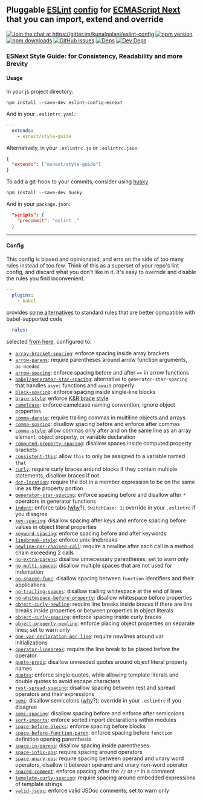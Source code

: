 ## Pluggable [ESLint](http://eslint.org/docs/about/) [config](http://eslint.org/docs/developer-guide/shareable-configs) for [ECMAScript Next](kangax.github.io/compat-table/esnext) that you can import, extend and override

[![Join the chat at https://gitter.im/kunalgolani/eslint-config ][gitter-img]][gitter-url]
[![npm version][version-img]][npm-url]
[![npm downloads][downloads-img]][npm-url]
[![GitHub issues][issues-img]][issues-url]
[![Deps][deps-img]][deps-url]
[![Dev Deps][devDeps-img]][deps-url]


### ESNext Style Guide: for Consistency, Readability and more Brevity

#### Usage

In your js project directory:

```shell
npm install --save-dev eslint-config-esnext
```

And in your `.eslintrc.yaml`:

```yaml
---
  extends:
    - esnext/style-guide
```

Alternatively, in your `.eslintrc.js` or `.eslintrc.json`:

```json
{
  "extends": ["esnext/style-guide"]
}
```

To add a git-hook to your commits, consider using [husky](https://github.com/typicode/husky)

```shell
npm install --save-dev husky
```

And in your `package.json`:

```json
  "scripts": {
    "precommit": "eslint ."
  }
```

---

#### Config

This config is biased and opinionated, and errs on the side of too many rules instead of too few. Think of this as a superset of your repo's lint config, and discard what you don't like in it. It's easy to override and disable the rules you find inconvenient.

```yaml
---
  plugins:
    - babel
```

provides [some alternatives](https://github.com/babel/eslint-plugin-babel) to standard rules that are better compatible with babel-supported code

```yaml
  rules:
```

selected [from here](http://eslint.org/docs/rules/), configured to:

- [`array-bracket-spacing`](http://eslint.org/docs/rules/array-bracket-spacing): enforce spacing inside array brackets
- [`arrow-parens`](http://eslint.org/docs/rules/arrow-parens): require parentheses around arrow function arguments, `as-needed`
- [`arrow-spacing`](http://eslint.org/docs/rules/arrow-spacing): enforce spacing before and after `=>` in arrow functions
- [`babel/generator-star-spacing`](https://github.com/babel/eslint-plugin-babel#rules): alternative to `generator-star-spacing` that handles `async` functions and `await` properly
- [`block-spacing`](http://eslint.org/docs/rules/block-spacing): enforce spacing inside single-line blocks
- [`brace-style`](http://eslint.org/docs/rules/brace-style): enforce [K&R brace style](https://www.wikiwand.com/en/Indent_style#/K.26R_style)
- [`camelcase`](http://eslint.org/docs/rules/camelcase): enforce camelcase naming convention, ignore object properties
- [`comma-dangle`](http://eslint.org/docs/rules/comma-dangle): require trailing commas in multiline objects and arrays
- [`comma-spacing`](http://eslint.org/docs/rules/comma-spacing): disallow spacing before and enforce after commas
- [`comma-style`](http://eslint.org/docs/rules/comma-style): allow commas only after and on the same line as an array element, object property, or variable declaration
- [`computed-property-spacing`](http://eslint.org/docs/rules/computed-property-spacing): disallow spaces inside computed property brackets
- [`consistent-this`](http://eslint.org/docs/rules/consistent-this): allow `this` to only be assigned to a variable named `that`
- [`curly`](http://eslint.org/docs/rules/curly): require curly braces around blocks if they contain multiple statements, disallow braces if not
- [`dot-location`](http://eslint.org/docs/rules/dot-location): require the dot in a member expression to be on the same line as the property portion
- [`generator-star-spacing`](http://eslint.org/docs/rules/generator-star-spacing): enforce spacing before and disallow after `*` operators in generator functions
- [`indent`](http://eslint.org/docs/rules/indent): enforce tabs ([w](http://programmers.stackexchange.com/a/72)[h](http://lea.verou.me/2012/01/why-tabs-are-clearly-superior/)[y](https://news.ycombinator.com/item?id=11801496)?), `SwitchCase: 1`; override in your `.eslintrc` if you disagree
- [`key-spacing`](http://eslint.org/docs/rules/key-spacing): disallow spacing after keys and enforce spacing before values in object literal properties
- [`keyword-spacing`](http://eslint.org/docs/rules/keyword-spacing): enforce spacing before and after keywords
- [`linebreak-style`](http://eslint.org/docs/rules/linebreak-style): enforce unix linebreaks
- [`newline-per-chained-call`](http://eslint.org/docs/rules/newline-per-chained-call): require a newline after each call in a method chain exceeding 2 calls
- [`no-extra-parens`](http://eslint.org/docs/rules/no-extra-parens): disallow unnecessary parentheses; set to warn only
- [`no-multi-spaces`](http://eslint.org/docs/rules/no-multi-spaces): disallow multiple spaces that are not used for indentation
- [`no-spaced-func`](http://eslint.org/docs/rules/no-spaced-func): disallow spacing between `function` identifiers and their applications
- [`no-trailing-spaces`](http://eslint.org/docs/rules/no-trailing-spaces): disallow trailing whitespace at the end of lines
- [`no-whitespace-before-property`](http://eslint.org/docs/rules/no-whitespace-before-property): disallow whitespace before properties
- [`object-curly-newline`](http://eslint.org/docs/rules/object-curly-newline): require line breaks inside braces if there are line breaks inside properties or between properties in object literals
- [`object-curly-spacing`](http://eslint.org/docs/rules/object-curly-spacing): enforce spacing inside curly braces
- [`object-property-newline`](http://eslint.org/docs/rules/object-property-newline): enforce placing object properties on separate lines; set to warn only
- [`one-var-declaration-per-line`](http://eslint.org/docs/rules/one-var-declaration-per-line): require newlines around var initializations
- [`operator-linebreak`](http://eslint.org/docs/rules/operator-linebreak): require the line break to be placed before the operator
- [`quote-props`](http://eslint.org/docs/rules/quote-props): disallow unneeded quotes around object literal property names
- [`quotes`](http://eslint.org/docs/rules/quotes): enforce single quotes, while allowing template literals and double quotes to avoid escape characters
- [`rest-spread-spacing`](http://eslint.org/docs/rules/rest-spread-spacing): disallow spacing between rest and spread operators and their expressions
- [`semi`](http://eslint.org/docs/rules/semi): disallow semicolons ([w](http://blog.izs.me/post/2353458699/an-open-letter-to-javascript-leaders-regarding)[h](http://inimino.org/~inimino/blog/javascript_semicolons)[y](http://mislav.net/2010/05/semicolons/)?); override in your `.eslintrc` if you disagree
- [`semi-spacing`](http://eslint.org/docs/rules/semi-spacing): disallow spacing before and enforce after semicolons
- [`sort-imports`](http://eslint.org/docs/rules/sort-imports): enforce sorted import declarations within modules
- [`space-before-blocks`](http://eslint.org/docs/rules/space-before-blocks): enforce spacing before blocks
- [`space-before-function-paren`](http://eslint.org/docs/rules/space-before-function-paren): enforce spacing before `function` definition opening parenthesis
- [`space-in-parens`](http://eslint.org/docs/rules/space-in-parens): disallow spacing inside parentheses
- [`space-infix-ops`](http://eslint.org/docs/rules/space-infix-ops): require spacing around operators
- [`space-unary-ops`](http://eslint.org/docs/rules/space-unary-ops): require spacing between operand and unary word operators, disallow it between operand and unary non-word operator
- [`spaced-comment`](http://eslint.org/docs/rules/spaced-comment): enforce spacing after the `//` or `/*` in a comment
- [`template-curly-spacing`](http://eslint.org/docs/rules/template-curly-spacing):  require spacing around embedded expressions of template strings
- [`valid-jsdoc`](http://eslint.org/docs/rules/valid-jsdoc): enforce valid JSDoc comments; set to warn only


[gitter-img]: https://badges.gitter.im/kunalgolani/eslint-config.svg
[gitter-url]: https://gitter.im/kunalgolani/eslint-config?utm_source=badge&utm_medium=badge&utm_campaign=pr-badge&utm_content=badge
[version-img]: https://img.shields.io/npm/v/eslint-config-esnext.svg
[npm-url]: https://www.npmjs.com/package/eslint-config-esnext
[downloads-img]: https://img.shields.io/npm/dt/eslint-config-esnext.svg
[issues-img]: https://img.shields.io/github/issues-raw/kunalgolani/eslint-config.svg?maxAge=2592000
[issues-url]: https://github.com/kunalgolani/eslint-config/issues
[deps-img]: https://img.shields.io/david/kunalgolani/eslint-config.svg
[devDeps-img]: https://img.shields.io/david/dev/kunalgolani/eslint-config.svg
[deps-url]: https://github.com/kunalgolani/eslint-config/blob/master/esnext/package.json